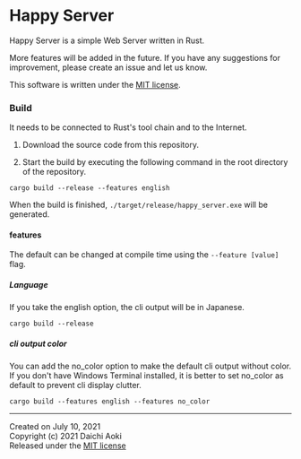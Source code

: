 # Happy Server

Happy Server is a simple Web Server written in Rust.

More features will be added in the future.
If you have any suggestions for improvement, please create an issue and let us know.

This software is written under the [MIT license](https://github.com/blz-soft/happy_server/blob/main/LICENSE).  

### Build

It needs to be connected to Rust's tool chain and to the Internet.

1. Download the source code from this repository.  

2. Start the build by executing the following command in the root directory of the repository.
```
cargo build --release --features english
```
When the build is finished, `./target/release/happy_server.exe` will be generated.

#### features
The default can be changed at compile time using the `--feature [value]` flag.

##### Language
If you take the english option, the cli output will be in Japanese.
```
cargo build --release
```

##### cli output color
You can add the no_color option to make the default cli output without color.  
If you don't have Windows Terminal installed, it is better to set no_color as default to prevent cli display clutter.
```
cargo build --features english --features no_color
```
___
Created on July 10, 2021  
Copyright (c) 2021 Daichi Aoki  
Released under the [MIT license](https://github.com/blz-soft/happy_server/blob/main/LICENSE)  